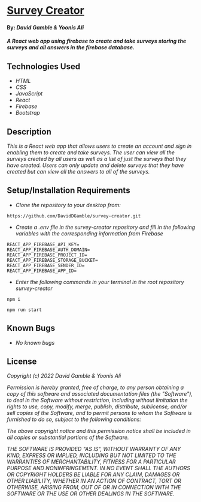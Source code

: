# [Survey Creator](https://survey-creator-2ea8b.web.app/)

#### By: _**David Gamble & Yoonis Ali**_

#### _A React web app using firebase to create and take surveys storing the surveys and all answers in the firebase database._

## Technologies Used

* _HTML_
* _CSS_
* _JavaScript_
* _React_
* _Firebase_
* _Bootstrap_

## Description

_This is a React web app that allows users to create an account and sign in enabling them to create and take surveys.  The user can view all the surveys created by all users as well as a list of just the surveys that they have created.  Users can only update and delete surveys that they have created but can view all the answers to all of the surveys._

## Setup/Installation Requirements

* _Clone the repository to your desktop from:_
```
https://github.com/DavidDGamble/survey-creator.git
```
* _Create a .env file in the survey-creator repository and fill in the following variables with the corresponding information from Firebase_
```
REACT_APP_FIREBASE_API_KEY=
REACT_APP_FIREBASE_AUTH_DOMAIN=
REACT_APP_FIREBASE_PROJECT_ID=
REACT_APP_FIREBASE_STORAGE_BUCKET=
REACT_APP_FIREBASE_SENDER_ID=
REACT_APP_FIREBASE_APP_ID=
```
* _Enter the following commands in your terminal in the root repository survey-creator_
```
npm i
```
```
npm run start
```

## Known Bugs

* _No known bugs_

## License

_Copyright (c) 2022 David Gamble & Yoonis Ali_

_Permission is hereby granted, free of charge, to any person obtaining a copy of this software and associated documentation files (the "Software"), to deal in the Software without restriction, including without limitation the rights to use, copy, modify, merge, publish, distribute, sublicense, and/or sell copies of the Software, and to permit persons to whom the Software is furnished to do so, subject to the following conditions:_

_The above copyright notice and this permission notice shall be included in all copies or substantial portions of the Software._

_THE SOFTWARE IS PROVIDED "AS IS", WITHOUT WARRANTY OF ANY KIND, EXPRESS OR IMPLIED, INCLUDING BUT NOT LIMITED TO THE WARRANTIES OF MERCHANTABILITY, FITNESS FOR A PARTICULAR PURPOSE AND NONINFRINGEMENT. IN NO EVENT SHALL THE AUTHORS OR COPYRIGHT HOLDERS BE LIABLE FOR ANY CLAIM, DAMAGES OR OTHER LIABILITY, WHETHER IN AN ACTION OF CONTRACT, TORT OR OTHERWISE, ARISING FROM, OUT OF OR IN CONNECTION WITH THE SOFTWARE OR THE USE OR OTHER DEALINGS IN THE SOFTWARE._

